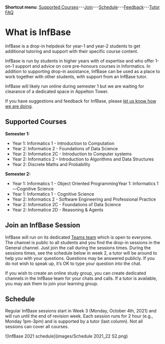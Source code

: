 **Shortcut menu**: [Supported Courses](#supported-courses)---[Join](#join-an-infbase-session)---[Schedule](#schedule)---[Feedback](feedback.html)---[Tutor FAQ](tutor-faq.html)

# What is InfBase


InfBase is a drop-in helpdesk for year-1 and year-2 students to get additional tutoring and support with their specific course content.

InfBase is run by students in higher years with of expertise and who offer 1-on-1 support and advice on core pre-honours courses in Informatics. In addition to supporting drop-in assistance, InfBase can be used as a place to work together with other students, with support from an InfBase tutor.

InfBase will likely run online during semester 1 but we are waiting for clearance of a dedicated space in Appelton Tower. 

If you have suggestions and feedback for InfBase, please [let us know how we are doing](feedback.html).

## Supported Courses 

__Semester 1:__
* Year 1: Informatics 1 - Introduction to Computation
* Year 2: Informatice 2 - Foundations of Data Science
* Year 2: Informatice 2C - Introduction to Computer systems
* Year 2: Informatics 2 – Introduction to Algorithms and Data Structures
* Year 2: Discrete Maths and Probability 

__Semester 2:__
* Year 1: Informatics 1 - Object Oriented ProgrammingYear 1: Informatics 1—Cognitive Science
* Year 1: Informatics 1 - Cognitive Science 
* Year 2: Informatics 2 - Software Engineering and Professional Practice
* Year 2: Informatice 2C - Foundations of Data Science
* Year 2: Informatice 2D - Reasoning & Agents


## Join an InfBase Session

InfBase will run on its dedicated [Teams team](https://teams.microsoft.com/l/team/19%3a1b9574ccbc404c2d93699fe1bf833b6b%40thread.tacv2/conversations?groupId=a9555449-ddb5-4747-8fc6-1f6bad927c8a&tenantId=2e9f06b0-1669-4589-8789-10a06934dc61) which is open to everyone. The channel is public to all students and you find the drop-in sessions in the General channel. Just join the call during the sessions times. During the sessions times, see the schedule below in week 2, a tutor will be around to help you with your questions. Questions may be answered publicly. If you do not wish to speak up, it’s OK to type your question into the chat. 

If you wish to create an online study group, you can create dedicated channels in the InfBase team for your chats and calls. If a tutor is available, you may ask them to join your learning group.

## Schedule

Regular InfBase sessions start in Week 3 (Monday, October 4th, 2021) and will run until the end of revision week. Each session runs for 2 hour (e.g., Monday 1pm-3pm) and is supported by a tutor (last column). Not all sessions can cover all courses. 

![InfBase 2021 schedule](images/Schedule 2021_22 S2.png)

